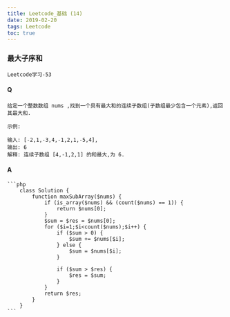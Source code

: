 ```yaml
---
title: Leetcode_基础 (14)
date: 2019-02-20
tags: Leetcode
toc: true
---
```


### 最大子序和
    Leetcode学习-53

<!-- more -->

#### Q
    给定一个整数数组 nums ,找到一个具有最大和的连续子数组(子数组最少包含一个元素),返回其最大和.

    示例:

    输入: [-2,1,-3,4,-1,2,1,-5,4],
    输出: 6
    解释: 连续子数组 [4,-1,2,1] 的和最大,为 6.

#### A
    ```php
        class Solution {
            function maxSubArray($nums) {
                if (is_array($nums) && (count($nums) == 1)) {
                    return $nums[0];
                }
                $sum = $res = $nums[0];
                for ($i=1;$i<count($nums);$i++) {
                    if ($sum > 0) {
                        $sum += $nums[$i];
                    } else {
                        $sum = $nums[$i];
                    }

                    if ($sum > $res) {
                        $res = $sum;
                    }
                }
                return $res;
            }
        }
    ```
